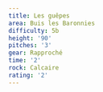 ```yaml
---
title: Les guêpes
area: Buis les Baronnies
difficulty: 5b
height: '90'
pitches: '3'
gear: Rapproché
time: '2'
rock: Calcaire
rating: '2'
---
```


